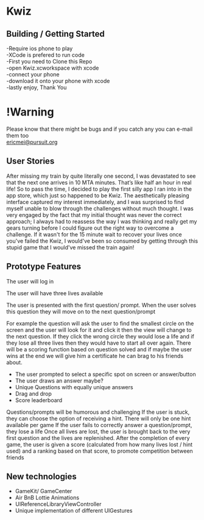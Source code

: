 # Kwiz

## Building / Getting Started
-Require ios phone to play  
-XCode is prefered to run code  
-First you need to Clone this Repo  
-open Kwiz.xcworkspace with xcode  
-connect your phone  
-download it onto your phone with xcode  
-lastly enjoy, Thank You  

# !Warning
Please know that there might be bugs and if you catch any you can e-mail them too  
ericmei@pursuit.org

## User Stories

After missing my train by quite literally one second, I was devastated to see that the next one arrives in 10 MTA minutes. That’s like half an hour in real life! So to pass the time, I decided to play the first silly app I ran into in the app store, which just so happened to be Kwiz. The aesthetically pleasing interface captured my interest immediately, and I was surprised to find myself unable to blow through the challenges without much thought. I was very engaged by the fact that my initial thought was never the correct approach; I always had to reassess the way I was thinking and really get my gears turning before I could figure out the right way to overcome a challenge. If it wasn't for the 15 minute wait to recover your lives once you've failed the Kwiz, I would've been so consumed by getting through this stupid game that I would've missed the train again!

## Prototype Features
The user will log in

The user will have three lives available

The user is presented with the first question/ prompt. When the user solves this question they will move on to the next question/prompt

For example the question will ask the user to find the smallest circle on the screen and the user will look for it and click it then the view will change to the next question. If they click the wrong circle they would lose a life and if they lose all three lives then they would have to start all over again. There will be a scoring function based on question solved and if maybe the user wins at the end we will give him a certificate he can brag to his friends about.
- The user prompted to select a specific spot on screen or answer/button
- The user draws an answer maybe?
- Unique Questions with equally unique answers
- Drag and drop
- Score leaderboard

Questions/prompts will be humorous and challenging
If the user is stuck, they can choose the option of receiving a hint. There will only be one hint available per game
If the user fails to correctly answer a question/prompt, they lose a life
Once all lives are lost, the user is brought back to the very first question and the lives are replenished.
After the completion of every game, the user is given a score (calculated from how many lives lost / hint used) and a ranking based on that score, to promote competition between friends


## New technologies
* GameKit/ GameCenter
* Air BnB Lottie Animations
* UIReferenceLibraryViewController
* Unique implementation of different UIGestures

